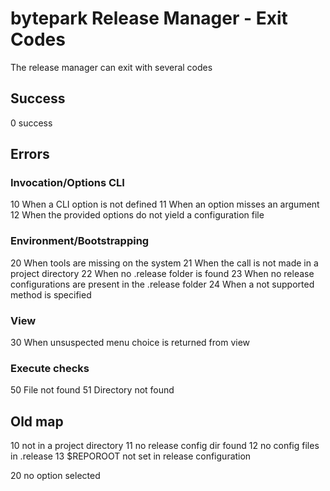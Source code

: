 # bytepark Release Manager - Exit Codes

The release manager can exit with several codes

## Success

0 	success

## Errors

### Invocation/Options CLI

10 When a CLI option is not defined
11 When an option misses an argument
12 When the provided options do not yield a configuration file

### Environment/Bootstrapping

20 When tools are missing on the system
21 When the call is not made in a project directory
22 When no .release folder is found
23 When no release configurations are present in the .release folder
24 When a not supported method is specified

### View

30 When unsuspected menu choice is returned from view

### Execute checks

50 File not found
51 Directory not found

## Old map

10	not in a project directory
11	no release config dir found
12	no config files in .release
13	$REPOROOT not set in release configuration

20	no option selected

